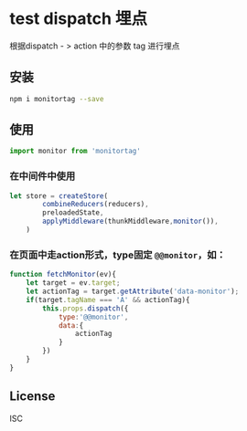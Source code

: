 # test dispatch 埋点

根据dispatch - > action 中的参数 tag 进行埋点


## 安装

```bash
npm i monitortag --save
```


## 使用

```js
import monitor from 'monitortag'
```


### 在中间件中使用

```js
let store = createStore(
        combineReducers(reducers),
        preloadedState,
        applyMiddleware(thunkMiddleware,monitor()),
    )
```

### 在页面中走action形式，type固定 `@@monitor`，如：

```js
function fetchMonitor(ev){
    let target = ev.target;
    let actionTag = target.getAttribute('data-monitor');
    if(target.tagName === 'A' && actionTag){
        this.props.dispatch({
            type:'@@monitor',
            data:{
                actionTag
            }
        })
    }
}
```


## License

ISC
